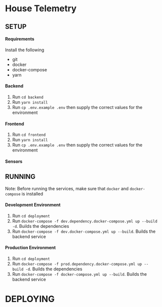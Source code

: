 # House Telemetry

## SETUP

#### Requirements

Install the following

- git
- docker
- docker-compose
- yarn

#### Backend

1. Run `cd backend`
2. Run `yarn install`
3. Run `cp .env.example .env` then supply the correct values for the environment

#### Frontend

1. Run `cd frontend`
2. Run `yarn install`
3. Run `cp .env.example .env` then supply the correct values for the environment

#### Sensors

## RUNNING

Note: Before running the services, make sure that `docker` and `docker-compose` is installed

#### Development Environment

1. Run `cd deployment`
2. Run `docker-compose -f dev.dependency.docker-compose.yml up --build -d`. Builds the dependencies 
3. Run `docker-compose -f dev.docker-compose.yml up --build`. Builds the backend service

#### Production Environment

1. Run `cd deployment`
2. Run `docker-compose -f prod.dependency.docker-compose.yml up --build -d`. Builds the dependencies 
3. Run `docker-compose -f docker-compose.yml up --build`. Builds the backend service

# DEPLOYING

